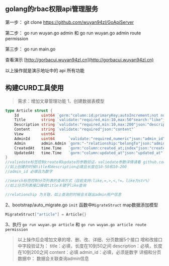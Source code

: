 ## golang的rbac权限api管理服务

第一步： git clone https://github.com/wuyan94zl/GoApiServer  

第二步： go run wuyan.go admin 和 go run wuyan.go admin route permission  

第三步： go run main.go  

查看演示 [http://gorbacui.wuyan94zl.cn](http://gorbacui.wuyan94zl.cn)  

以上操作就是演示地址中的 api 所有功能

## 构建CURD工具使用
> 需求：增加文章管理功能
1、创建数据表模型
```go
type Article struct {
	Id          uint64 `gorm:"column:id;primaryKey;autoIncrement;not null"json:"id"`
	Title       string `validate:"required,min:10,max:50"search:"like"json:"title"`
	Description string `validate:"required,min:10,max:200"json:"description"`
	Content     string `validate:"required"json:"content"`
	View        uint64
	AdminId     uint64      `validate:"required,numeric"json:"admin_id"`
	Admin       admin.Admin `gorm:"-"relationship:"belongTo"json:"admin"`
	CreatedAt   time.Time   `gorm:"column:created_at;index"json:"created_at"`
	UpdatedAt   time.Time   `gorm:"column:updated_at"json:"updated_at"`
}
//valiedate标签控制create和update的参数验证，valiedate参数详情请看 github.com/thedevsaddam/govalidator
//如上创建的时候title和description必填且长度在10-50和10-200
//admin_id 必填且为数字

//search标签控制分页列表的查询方式（目前支持:like,=,>,<,!=。like为str%）
//如上分页列表接口接收title关键字like查询

//relationship 为关联，如上查询的时候会关联出admin用户信息
```  
2、bootstrap/auto_migrate.go `init` 函数中`MigrateStruct` map数据添加模型  
```go
MigrateStruct["article"] = Article{}
```
3、执行 `go run wuyan.go article`  和 `go run wuyan.go article route permission`  

> 以上操作后会增加文章的增、删、改、详细、分页数据5个接口
增和改接口中字段验证为：
title：必填，长度在10到50之间
description：必填，长度在10到200之间
content：必填
admin_id：必填，必须是数字
详细和分页数据中：
数据会关联查询admin信息
